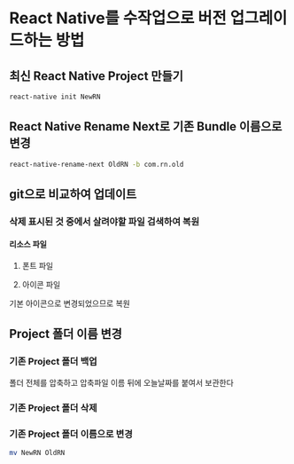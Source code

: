 # React Native를 수작업으로 버전 업그레이드하는 방법

## 최신 React Native Project 만들기

```bash
react-native init NewRN
```

## React Native Rename Next로 기존 Bundle 이름으로 변경

```bash
react-native-rename-next OldRN -b com.rn.old
```

## git으로 비교하여 업데이트

### 삭제 표시된 것 중에서 살려야할 파일 검색하여 복원

#### 리소스 파일

1. 폰트 파일

2. 아이콘 파일

기본 아이콘으로 변경되었으므로 복원

###

## Project 폴더 이름 변경

### 기존 Project 폴더 백업

폴더 전체를 압축하고 압축파일 이름 뒤에 오늘날짜를 붙여서 보관한다

### 기존 Project 폴더 삭제

### 기존 Project 폴더 이름으로 변경

```bash
mv NewRN OldRN
```
